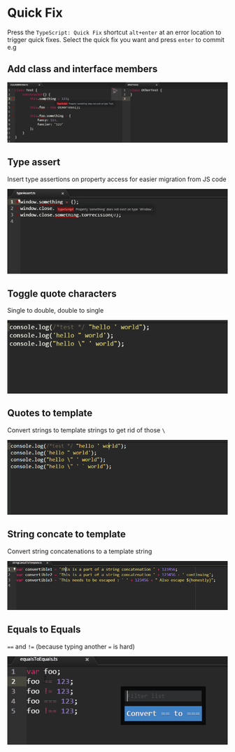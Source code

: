 # Quick Fix
Press the `TypeScript: Quick Fix` shortcut `alt+enter` at an error location to trigger quick fixes. Select the quick fix you want and press `enter` to commit e.g

## Add class and interface members

![](https://raw.githubusercontent.com/TypeStrong/atom-typescript-examples/master/screens/addClassMember.gif)

## Type assert
Insert type assertions on property access for easier migration from JS code

![](https://raw.githubusercontent.com/TypeStrong/atom-typescript-examples/master/screens/typeAssertPropertyAccess.gif)


## Toggle quote characters

Single to double, double to single

![](https://raw.githubusercontent.com/TypeStrong/atom-typescript-examples/master/screens/quotesToQuotes.gif)

## Quotes to template
Convert strings to template strings to get rid of those `\`

![](https://raw.githubusercontent.com/TypeStrong/atom-typescript-examples/master/screens/quotesToTemplate.gif)

## String concate to template
Convert string concatenations to a template string

![](https://raw.githubusercontent.com/TypeStrong/atom-typescript-examples/master/screens/stringConcatToTemplate.gif)

## Equals to Equals
`==` and `!=` (because typing another `=` is hard)

![](https://raw.githubusercontent.com/TypeStrong/atom-typescript-examples/master/screens/equalsToEquals.gif)

